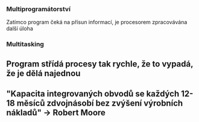 
### Multiprogramátorství

Zatímco program čeká na přísun informací, je procesorem zpracovávána další úloha

### Multitasking
Program střídá procesy tak rychle, že to vypadá, že je dělá najednou
---
"Kapacita integrovaných obvodů se každých 12-18 měsíců zdvojnásobí bez zvýšení výrobních nákladů"
-> Robert Moore
---